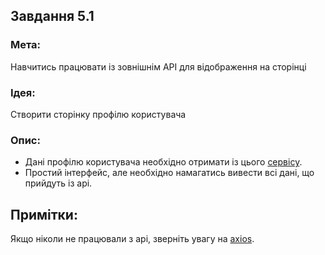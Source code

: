 ## Завдання 5.1

### Мета:
Навчитись працювати із зовнішнім API для відображення на сторінці

### Ідея:
Створити сторінку профілю користувача

### Опис:
- Дані профілю користувача необхідно отримати із цього [сервісу](https://randomuser.me/).
- Простий інтерфейс, але необхідно намагатись вивести всі дані, що прийдуть із api.

## Примітки:
Якщо ніколи не працювали з api, зверніть увагу на [axios](https://www.npmjs.com/package/axios).
